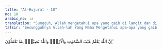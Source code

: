 ```yaml
---
title: "Al-Hujurat - 18"
no: 18
arabic_no: ١٨
translation: "Sungguh, Allah mengetahui apa yang gaib di langit dan di bumi. Dan Allah Maha Melihat apa yang kamu kerjakan. "
tafsir: "Sesungguhnya Allah-lah Yang Maha Mengetahui apa-apa yang gaib di langit dan di bumi. Dia-lah yang melihat apa yang tersembunyi di dalam hati, dan apa yang diucapkan oleh lidah karena Allah Maha Melihat apa yang dikerjakan oleh seluruh hamba-hamba-Nya."
---
```


اِنَّ اللّٰهَ يَعْلَمُ غَيْبَ السَّمٰوٰتِ وَالْاَرْضِۗ وَاللّٰهُ بَصِيْرٌۢ بِمَا تَعْمَلُوْنَ ࣖ 
